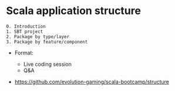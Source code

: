 # Scala application structure

    0. Introduction
    1. SBT project
    2. Package by type/layer
    3. Package by feature/component

- Format:
    - Live coding session
    - Q&A


- https://github.com/evolution-gaming/scala-bootcamp/structure 
